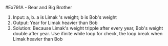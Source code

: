 #Ex791A - Bear and Big Brother
1. Input: a, b. a is Limak 's weight; b is Bob's weight
2. Output: Year for Limak heavier than Bob
3. Solution: Because Limak's weight tripple after every year, Bob's weight double after year. Use ifinite while loop for check, the loop break when Limak heavier than Bob